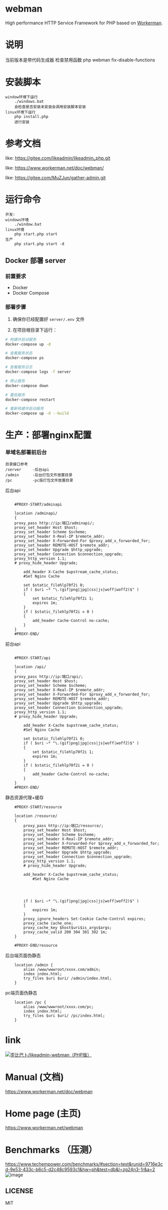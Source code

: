 # webman

High performance HTTP Service Framework for PHP based on [Workerman](https://github.com/walkor/workerman).

# 说明
当前版本是带代码生成器
检查禁用函数
php webman fix-disable-functions
# 安装脚本
    window环境下运行
        ./windows.bat
        会检查是否安装未安装会调用安装脚本安装
    linux环境下运行
        php install.php
        进行安装
# 参考文档
like: https://gitee.com/likeadmin/likeadmin_php.git

like: https://www.workerman.net/doc/webman/

like: https://gitee.com/MuZJun/gather-admin.git
# 运行命令
    开发:
    windows环境
        ./window.bat
    linux环境
        php start.php start
    生产
        php start.php start -d

## Docker 部署 server


### 前置要求

- Docker
- Docker Compose

### 部署步骤

1. 确保你已经配置好 `server/.env` 文件

2. 在项目根目录下运行：
```bash
# 构建并启动服务
docker-compose up -d

# 查看服务状态
docker-compose ps

# 查看服务日志
docker-compose logs -f server

# 停止服务
docker-compose down

# 重启服务
docker-compose restart

# 重新构建并启动服务
docker-compose up -d --build
```
# 生产：部署nginx配置
### 单域名部署前后台
    目录接口参考
    /server     -后台api
    /admin      -后台打包文件放置目录
    /pc         -pc版打包文件放置目录
后台api
```

    #PROXY-START/adminapi
    
    location /adminapi/
    {
    proxy_pass http://ip:端口/adminapi/;
    proxy_set_header Host $host;
    proxy_set_header Scheme $scheme;
    proxy_set_header X-Real-IP $remote_addr;
    proxy_set_header X-Forwarded-For $proxy_add_x_forwarded_for;
    proxy_set_header REMOTE-HOST $remote_addr;
    proxy_set_header Upgrade $http_upgrade;
    proxy_set_header Connection $connection_upgrade;
    proxy_http_version 1.1;
    # proxy_hide_header Upgrade;
    
        add_header X-Cache $upstream_cache_status;
        #Set Nginx Cache
    
        set $static_filehlp70f2i 0;
        if ( $uri ~* "\.(gif|png|jpg|css|js|woff|woff2)$" )
        {
            set $static_filehlp70f2i 1;
            expires 1m;
        }
        if ( $static_filehlp70f2i = 0 )
        {
            add_header Cache-Control no-cache;
        }
    }
    #PROXY-END/
```
前台api
```

    #PROXY-START/api
    
    location /api/
    {
    proxy_pass http://ip:端口/api/;
    proxy_set_header Host $host;
    proxy_set_header Scheme $scheme;
    proxy_set_header X-Real-IP $remote_addr;
    proxy_set_header X-Forwarded-For $proxy_add_x_forwarded_for;
    proxy_set_header REMOTE-HOST $remote_addr;
    proxy_set_header Upgrade $http_upgrade;
    proxy_set_header Connection $connection_upgrade;
    proxy_http_version 1.1;
    # proxy_hide_header Upgrade;
    
        add_header X-Cache $upstream_cache_status;
        #Set Nginx Cache
    
        set $static_filehlp70f2i 0;
        if ( $uri ~* "\.(gif|png|jpg|css|js|woff|woff2)$" )
        {
            set $static_filehlp70f2i 1;
            expires 1m;
        }
        if ( $static_filehlp70f2i = 0 )
        {
            add_header Cache-Control no-cache;
        }
    }
    #PROXY-END/
```
静态资源代理+缓存
```
    #PROXY-START/resource
    
    location /resource/
    {
        proxy_pass http://ip:端口/resource/;
        proxy_set_header Host $host;
        proxy_set_header Scheme $scheme;
        proxy_set_header X-Real-IP $remote_addr;
        proxy_set_header X-Forwarded-For $proxy_add_x_forwarded_for;
        proxy_set_header REMOTE-HOST $remote_addr;
        proxy_set_header Upgrade $http_upgrade;
        proxy_set_header Connection $connection_upgrade;
        proxy_http_version 1.1;
        # proxy_hide_header Upgrade;
    
        add_header X-Cache $upstream_cache_status;
            #Set Nginx Cache
    
    
    
    
        if ( $uri ~* "\.(gif|png|jpg|css|js|woff|woff2)$" )
        {
            expires 1m;
        }
        proxy_ignore_headers Set-Cookie Cache-Control expires;
        proxy_cache cache_one;
        proxy_cache_key $host$uri$is_args$args;
        proxy_cache_valid 200 304 301 302 1m;
    }
    
    #PROXY-END/resource
```
后台端页面伪静态
```
    location /admin {
        alias /www/wwwroot/xxxx.com/admin;
        index index.html;
        try_files $uri $uri/ /admin/index.html;
    }
```
pc端页面伪静态
```
    location /pc {
        alias /www/wwwroot/xxxx.com/pc;
        index index.html;
        try_files $uri $uri/ /pc/index.html;
    }
```
# link
[![歪比巴卜/likeadmin-webman（PHP版）](https://gitee.com/suyibk/workman-likeadmin-all/widgets/widget_card.svg?colors=ffffff,1e252b,323d47,455059,d7deea,99a0ae)](https://gitee.com/suyibk/workman-likeadmin-all)

# Manual (文档)

https://www.workerman.net/doc/webman

# Home page (主页)
https://www.workerman.net/webman

# Benchmarks （压测）

https://www.techempower.com/benchmarks/#section=test&runid=9716e3cd-9e53-433c-b6c5-d2c48c9593c1&hw=ph&test=db&l=zg24n3-1r&a=2
![image](https://user-images.githubusercontent.com/6073368/96447814-120fc980-1245-11eb-938d-6ea408716c72.png)

## LICENSE

MIT